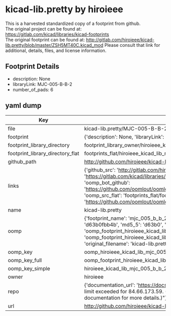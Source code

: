 # kicad-lib.pretty by hiroieee  
This is a harvested standardized copy of a footprint from github.  
The original project can be found at:  
https://gitlab.com/kicad/libraries/kicad-footprints  
The original footprint can be found at:
http://gitlab.com/hiroieee/kicad-lib.pretty/blob/master/ZSH5MT40C.kicad_mod
Please consult that link for additional, details, files, and license information.  
## Footprint Details
* description: None  
* libraryLink: MJC-005-B-B-2  
* number_of_pads: 6  
## yaml dump  
| Key | Value |  
| --- | --- |  
| file | kicad-lib.pretty/MJC-005-B-B-2.kicad_mod |  
| footprint | {'description': None, 'libraryLink': 'MJC-005-B-B-2', 'number_of_pads': 6} |  
| footprint_library_directory | footprint_library_owner/hiroieee_kicad-lib.pretty |  
| footprint_library_directory_flat | footprints_flat/hiroieee_kicad_lib_mjc_005_b_b_2/working |  
| github_path | http://github.com/hiroieee/kicad-lib.pretty/blob/master/MJC-005-B-B-2.kicad_mod |  
| links | {'github_src': 'http://gitlab.com/hiroieee/kicad-lib.pretty/blob/master/ZSH5MT40C.kicad_mod', 'github_src_repo': 'https://gitlab.com/kicad/libraries/kicad-footprints', 'oomp_bot': 'footprints/hiroieee_kicad_lib_mjc_005_b_b_2/working', 'oomp_bot_github': 'https://github.com/oomlout/oomlout_oomp_footprint_bot/tree/main/footprints/hiroieee_kicad_lib_mjc_005_b_b_2/working', 'oomp_src_flat': 'footprints_flat/footprints_flat/hiroieee_kicad_lib_mjc_005_b_b_2/working', 'oomp_src_flat_github': 'https://github.com/oomlout/oomlout_oomp_footprint_src/tree/main/footprints_flat/hiroieee_kicad_lib_mjc_005_b_b_2/working'} |  
| name | kicad-lib.pretty |  
| oomp | {'footprint_name': 'mjc_005_b_b_2', 'library_name': 'kicad_lib', 'md5': 'd63b0fbb4b76717062509fa06aa13ec6', 'md5_10': 'd63b0fbb4b', 'md5_5': 'd63b0', 'md5_6': 'd63b0f', 'oomp_key': 'oomp_hiroieee_kicad_lib_mjc_005_b_b_2', 'oomp_key_extra': 'oomp_footprint_hiroieee_kicad_lib_mjc_005_b_b_2', 'oomp_key_full': 'oomp_footprint_hiroieee_kicad_lib_mjc_005_b_b_2_d63b0f', 'oomp_key_simple': 'hiroieee_kicad_lib_mjc_005_b_b_2', 'original_filename': 'kicad-lib.pretty/MJC-005-B-B-2.kicad_mod', 'owner_name': 'hiroieee'} |  
| oomp_key | oomp_hiroieee_kicad_lib_mjc_005_b_b_2 |  
| oomp_key_full | oomp_footprint_hiroieee_kicad_lib_mjc_005_b_b_2 |  
| oomp_key_simple | hiroieee_kicad_lib_mjc_005_b_b_2 |  
| owner | hiroieee |  
| repo | {'documentation_url': 'https://docs.github.com/rest/overview/resources-in-the-rest-api#rate-limiting', 'message': "API rate limit exceeded for 84.66.173.59. (But here's the good news: Authenticated requests get a higher rate limit. Check out the documentation for more details.)"} |  
| url | http://github.com/hiroieee/kicad-lib.pretty |  

